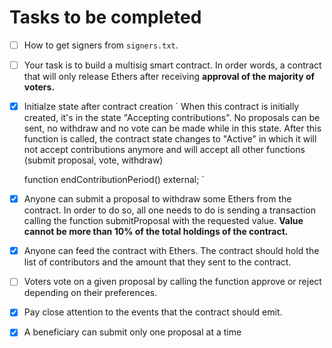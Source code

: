 # Tasks to be completed
- [ ] How to get signers from `signers.txt`.
- [ ] Your task is to build a multisig smart contract. In order words, a contract that will only release Ethers after receiving **approval of the majority of voters.**
- [x] Initialze state after contract creation
 `
   When this contract is initially created, it's in the state 
   "Accepting contributions". No proposals can be sent, no withdraw
   and no vote can be made while in this state. After this function
   is called, the contract state changes to "Active" in which it will
   not accept contributions anymore and will accept all other functions
   (submit proposal, vote, withdraw)
   
    function endContributionPeriod() external;
 `  
- [x] Anyone can submit a proposal to withdraw some Ethers from the contract. In order to do so, all one needs to do is sending a transaction calling the function submitProposal with the requested value. **Value cannot be more than 10% of the total holdings of the contract.**
- [x] Anyone can feed the contract with Ethers. The contract should hold the list of contributors and the amount that they sent to the contract.
- [ ] Voters vote on a given proposal by calling the function approve or reject depending on their preferences.
- [x] Pay close attention to the events that the contract should emit.
- [x] A beneficiary can submit only one proposal at a time
